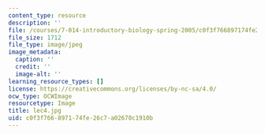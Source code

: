 ```yaml
---
content_type: resource
description: ''
file: /courses/7-014-introductory-biology-spring-2005/c0f3f766897174fe26c7a02670c1910b_lec4.jpg
file_size: 1712
file_type: image/jpeg
image_metadata:
  caption: ''
  credit: ''
  image-alt: ''
learning_resource_types: []
license: https://creativecommons.org/licenses/by-nc-sa/4.0/
ocw_type: OCWImage
resourcetype: Image
title: lec4.jpg
uid: c0f3f766-8971-74fe-26c7-a02670c1910b
---
```

